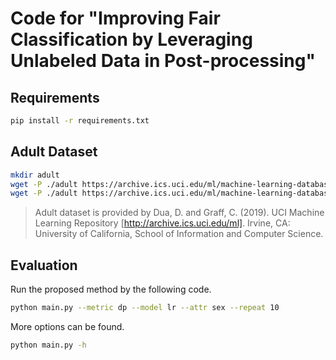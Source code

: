 # Code for "Improving Fair Classification by Leveraging Unlabeled Data in Post-processing"

## Requirements

```bash
pip install -r requirements.txt
```

## Adult Dataset

```bash
mkdir adult
wget -P ./adult https://archive.ics.uci.edu/ml/machine-learning-databases/adult/adult.data
wget -P ./adult https://archive.ics.uci.edu/ml/machine-learning-databases/adult/adult.test
```

> Adult dataset is provided by Dua, D. and Graff, C. (2019). UCI Machine Learning Repository [http://archive.ics.uci.edu/ml]. Irvine, CA: University of California, School of Information and Computer Science.



## Evaluation

Run the proposed method by the following code.

```bash
python main.py --metric dp --model lr --attr sex --repeat 10
```

More options can be found.

```bash
python main.py -h
```